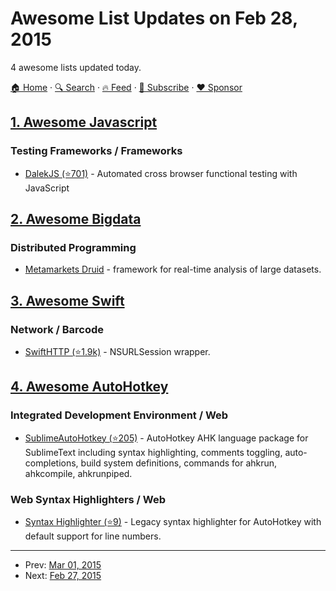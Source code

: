 # Awesome List Updates on Feb 28, 2015

4 awesome lists updated today.

[🏠 Home](/README.md) · [🔍 Search](https://www.trackawesomelist.com/search/) · [🔥 Feed](https://www.trackawesomelist.com/rss.xml) · [📮 Subscribe](https://trackawesomelist.us17.list-manage.com/subscribe?u=d2f0117aa829c83a63ec63c2f&id=36a103854c) · [❤️  Sponsor](https://github.com/sponsors/theowenyoung)



## [1. Awesome Javascript](/content/sorrycc/awesome-javascript/README.md)

### Testing Frameworks / Frameworks

*   [DalekJS (⭐701)](https://github.com/dalekjs/dalek) - Automated cross browser functional testing with JavaScript

## [2. Awesome Bigdata](/content/newTendermint/awesome-bigdata/README.md)

### Distributed Programming

*   [Metamarkets Druid](http://druid.io/) - framework for real-time analysis of large datasets.

## [3. Awesome Swift](/content/matteocrippa/awesome-swift/README.md)

### Network / Barcode

*   [SwiftHTTP (⭐1.9k)](https://github.com/daltoniam/SwiftHTTP) - NSURLSession wrapper.

## [4. Awesome AutoHotkey](/content/ahkscript/awesome-AutoHotkey/README.md)

### Integrated Development Environment / Web

*   [SublimeAutoHotkey (⭐205)](https://github.com/ahkscript/SublimeAutoHotkey) - AutoHotkey AHK language package for SublimeText including syntax highlighting, comments toggling, auto-completions, build system definitions, commands for ahkrun, ahkcompile, ahkrunpiped.

### Web Syntax Highlighters / Web

*   [Syntax Highlighter (⭐9)](https://github.com/aviaryan/highlighter-ahk-zenburn) - Legacy syntax highlighter for AutoHotkey with default support for line numbers.

---

- Prev: [Mar 01, 2015](/content/2015/03/01/README.md)
- Next: [Feb 27, 2015](/content/2015/02/27/README.md)